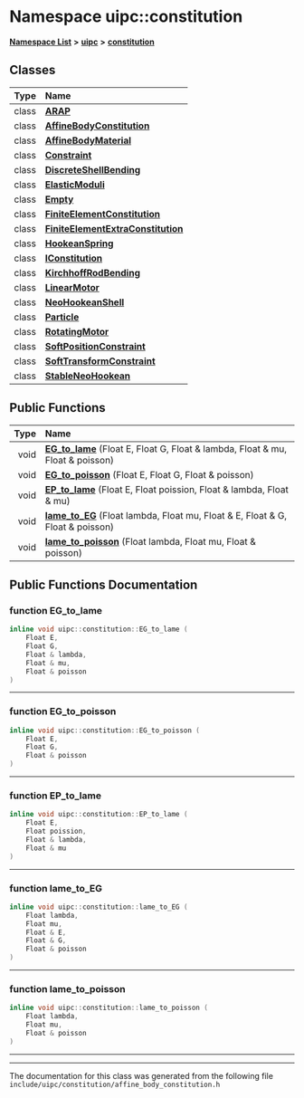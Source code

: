 

# Namespace uipc::constitution



[**Namespace List**](namespaces.md) **>** [**uipc**](namespaceuipc.md) **>** [**constitution**](namespaceuipc_1_1constitution.md)




















## Classes

| Type | Name |
| ---: | :--- |
| class | [**ARAP**](classuipc_1_1constitution_1_1_a_r_a_p.md) <br> |
| class | [**AffineBodyConstitution**](classuipc_1_1constitution_1_1_affine_body_constitution.md) <br> |
| class | [**AffineBodyMaterial**](classuipc_1_1constitution_1_1_affine_body_material.md) <br> |
| class | [**Constraint**](classuipc_1_1constitution_1_1_constraint.md) <br> |
| class | [**DiscreteShellBending**](classuipc_1_1constitution_1_1_discrete_shell_bending.md) <br> |
| class | [**ElasticModuli**](classuipc_1_1constitution_1_1_elastic_moduli.md) <br> |
| class | [**Empty**](classuipc_1_1constitution_1_1_empty.md) <br> |
| class | [**FiniteElementConstitution**](classuipc_1_1constitution_1_1_finite_element_constitution.md) <br> |
| class | [**FiniteElementExtraConstitution**](classuipc_1_1constitution_1_1_finite_element_extra_constitution.md) <br> |
| class | [**HookeanSpring**](classuipc_1_1constitution_1_1_hookean_spring.md) <br> |
| class | [**IConstitution**](classuipc_1_1constitution_1_1_i_constitution.md) <br> |
| class | [**KirchhoffRodBending**](classuipc_1_1constitution_1_1_kirchhoff_rod_bending.md) <br> |
| class | [**LinearMotor**](classuipc_1_1constitution_1_1_linear_motor.md) <br> |
| class | [**NeoHookeanShell**](classuipc_1_1constitution_1_1_neo_hookean_shell.md) <br> |
| class | [**Particle**](classuipc_1_1constitution_1_1_particle.md) <br> |
| class | [**RotatingMotor**](classuipc_1_1constitution_1_1_rotating_motor.md) <br> |
| class | [**SoftPositionConstraint**](classuipc_1_1constitution_1_1_soft_position_constraint.md) <br> |
| class | [**SoftTransformConstraint**](classuipc_1_1constitution_1_1_soft_transform_constraint.md) <br> |
| class | [**StableNeoHookean**](classuipc_1_1constitution_1_1_stable_neo_hookean.md) <br> |






















## Public Functions

| Type | Name |
| ---: | :--- |
|  void | [**EG\_to\_lame**](#function-eg_to_lame) (Float E, Float G, Float & lambda, Float & mu, Float & poisson) <br> |
|  void | [**EG\_to\_poisson**](#function-eg_to_poisson) (Float E, Float G, Float & poisson) <br> |
|  void | [**EP\_to\_lame**](#function-ep_to_lame) (Float E, Float poission, Float & lambda, Float & mu) <br> |
|  void | [**lame\_to\_EG**](#function-lame_to_eg) (Float lambda, Float mu, Float & E, Float & G, Float & poisson) <br> |
|  void | [**lame\_to\_poisson**](#function-lame_to_poisson) (Float lambda, Float mu, Float & poisson) <br> |




























## Public Functions Documentation




### function EG\_to\_lame 

```C++
inline void uipc::constitution::EG_to_lame (
    Float E,
    Float G,
    Float & lambda,
    Float & mu,
    Float & poisson
) 
```




<hr>



### function EG\_to\_poisson 

```C++
inline void uipc::constitution::EG_to_poisson (
    Float E,
    Float G,
    Float & poisson
) 
```




<hr>



### function EP\_to\_lame 

```C++
inline void uipc::constitution::EP_to_lame (
    Float E,
    Float poission,
    Float & lambda,
    Float & mu
) 
```




<hr>



### function lame\_to\_EG 

```C++
inline void uipc::constitution::lame_to_EG (
    Float lambda,
    Float mu,
    Float & E,
    Float & G,
    Float & poisson
) 
```




<hr>



### function lame\_to\_poisson 

```C++
inline void uipc::constitution::lame_to_poisson (
    Float lambda,
    Float mu,
    Float & poisson
) 
```




<hr>

------------------------------
The documentation for this class was generated from the following file `include/uipc/constitution/affine_body_constitution.h`

